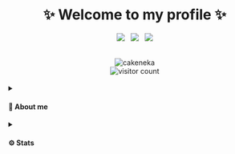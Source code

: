 <h1 align="center">✨ Welcome to my profile ✨</h1>

<div align="center">
  
  [![](https://img.shields.io/badge/-LeetCode-FFA116?style=for-the-badge&logo=LeetCode&logoColor=black)](https://leetcode.com/akenna) &nbsp;
  [![](https://img.shields.io/badge/ProtonMail-8B89CC?style=for-the-badge&logo=protonmail&logoColor=white)](mailto:nekaelia@protonmail.com) &nbsp;
  [![](https://img.shields.io/badge/LinkedIn-0077B5?style=for-the-badge&logo=linkedin&logoColor=white)](#)

</div>
<br>



<div align="center">
<img src="https://streak-stats.demolab.com?user=cakeneka&theme=rose-pine&hide_border=true&border_radius=50" alt="cakeneka" /> <br>
<img align="center" alt="visitor count" src="https://komarev.com/ghpvc/?username=cakeneka&color=ff69b4" /> <!-- img alt="GitHub last commit (by committer)" src="https://img.shields.io/github/last-commit/cakeneka/cakeneka" / -->
</div>
<br>


<details>
  <summary>
    <h4>🦄 About me</h4>
  </summary>

<h2><code>$whoami</code></h2>

<pre width="500">
  <div align="center">✩₊˚.⋆☾⋆⁺₊✧</div>
  > <strong>cat welcome.txt</strong>
<!--                                                          -->
  Hello World! I'm Martina Victoria, a spanish student interested 
  in learning and contributing to open source.

</pre>

<h2>💻 Skills </h2>

<h4 align="center">🎀 Intermediate 🎀</h4>
<div align="center">

![HTML5](https://img.shields.io/badge/HTML5%20-%23E34F26.svg?style=for-the-badge&logo=html5&logoColor=white)
![CSS3](https://img.shields.io/badge/CSS%20-%231572B6.svg?style=for-the-badge&logo=css3&logoColor=white)
![](https://img.shields.io/badge/GIT-E44C30?style=for-the-badge&logo=git&logoColor=white)
![](https://img.shields.io/badge/MySQL-005C84?style=for-the-badge&logo=mysql&logoColor=white)
![](https://img.shields.io/badge/java-%23ED8B00.svg?style=for-the-badge&logo=openjdk&logoColor=white)

</div>


<h4 align="center">🎀 Beginner 🎀</h4>
<div align="center">

![](https://img.shields.io/badge/PHP-777BB4?style=for-the-badge&logo=php&logoColor=white)
![](https://img.shields.io/badge/Dart-0175C2?style=for-the-badge&logo=dart&logoColor=white)
![](https://img.shields.io/badge/Flutter-02569B?style=for-the-badge&logo=flutter&logoColor=white)
![C#](https://img.shields.io/badge/C%23%20-%23239120.svg?style=for-the-badge&logo=c-sharp&logoColor=white)

  
</div>
<h4 align="center">🎀 Extra 🎀</h4>
<div align="center">

![Markdown](https://img.shields.io/badge/Markdown-000000?style=for-the-badge&logo=markdown&logoColor=white)
![Obsidian](https://img.shields.io/badge/Obsidian-483699?style=for-the-badge&logo=Obsidian&logoColor=white)
<img src="https://img.shields.io/badge/VIM-%2311AB00.svg?&style=for-the-badge&logo=vim&logoColor=white" />
<img src="https://img.shields.io/badge/IntelliJ_IDEA-000000.svg?style=for-the-badge&logo=intellij-idea&logoColor=white" />
</div>

<h2>🗻 Projects </h2>

- [Leetcode solved problems](https://github.com/cakeneka/My-leetcode-solved-problems)


</details>

<details>
  <summary>
    <h4>⚙ Stats</h4>
  </summary>

Right now, most of the contributions are to personal or school projects
<div align="center">
  
![](http://github-profile-summary-cards.vercel.app/api/cards/profile-details?username=cakeneka&theme=date_night)

</div>
<div align="center">
  
![](http://github-profile-summary-cards.vercel.app/api/cards/repos-per-language?username=cakeneka&theme=date_night)
![](http://github-profile-summary-cards.vercel.app/api/cards/most-commit-language?username=cakeneka&theme=date_night)
![](http://github-profile-summary-cards.vercel.app/api/cards/stats?username=cakeneka&theme=date_night)
![](http://github-profile-summary-cards.vercel.app/api/cards/productive-time?username=cakeneka&theme=date_night&utcOffset=1)

</div>
</details>



